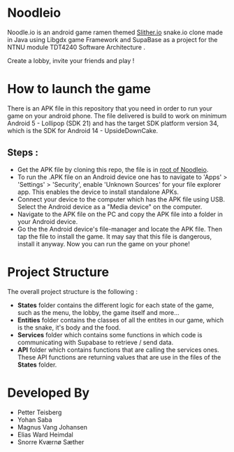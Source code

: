 # Noodleio

Noodle.io is an android game ramen themed [Slither.io](https://en.wikipedia.org/wiki/Slither.io) snake.io clone made in Java using Libgdx game Framework and SupaBase as a project for the NTNU module TDT4240 Software Architecture .

Create a lobby, invite your friends and play !

# How to launch the game
There is an APK file in this repository that you need in order to run your game on your android phone.
The file delivered is build to work on minimum Android 5 - Lollipop (SDK 21) and has the target SDK platform version 34, which is the SDK for Android 14 - UpsideDownCake.

## Steps :
- Get the APK file by cloning this repo, the file is in [root of Noodleio](https://github.com/Snorre98/Noodleio/blob/main/android-debug.apk).
- To run the .APK file on an Android device one has to navigate to 'Apps' \> 'Settings' \> 'Security', enable 'Unknown Sources' for your file explorer app. This enables the device to install standalone APKs.
- Connect your device to the computer which has the APK file using USB. Select the Android device as a "Media device" on the computer.
- Navigate to the APK file on the PC and copy the APK file into a folder in your Android device.
- Go the the Android device's file-manager and locate the APK file. Then tap the file to install the game. It may say that this file is dangerous, install it anyway. Now you can run the game on your phone!

# Project Structure

The overall project structure is the following : 
- **States** folder contains the different logic for each state of the game, such as the menu, the lobby, the game itself and more…
- **Entities** folder contains the classes of all the entites in our game, which is the snake, it's body and the food.
- **Services** folder which contains some functions in which code is communicating with Supabase to retrieve / send data.
- **API** folder which contains functions that are calling the services ones. These API functions are returning values that are use in the files of the **States** folder.

# Developed By
- Petter Teisberg
- Yohan Saba
- Magnus Vang Johansen
- Elias Ward Heimdal
- Snorre Kværnø Sæther
